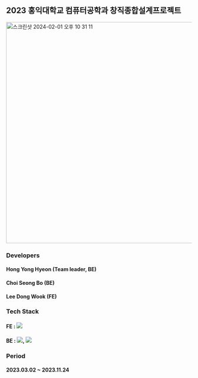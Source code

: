 ##  2023 홍익대학교 컴퓨터공학과 창직종합설계프로젝트
<img width="600" alt="스크린샷 2024-02-01 오후 10 31 11" src="https://github.com/GraudationProject2023/.github/assets/97590636/64cd6e7f-7dfc-4f07-82bf-639b3e607bad">




<h3>Developers</h3>
<h4>Hong Yong Hyeon (Team leader, BE)</h4>
<h4>Choi Seong Bo (BE)</h4>
<h4>Lee Dong Wook (FE)</h4>

<h3>Tech Stack</h3>
<h4>FE : <img src = "https://img.shields.io/badge/React-0066CC?style=flat-square&logo=React&logoColor=white"/></h4>
<h4>BE : <img src = "https://img.shields.io/badge/SpringBoot-66FF66?style=flat-square&logo=SpringBoot&logoColor=white"/>, <img src = "https://img.shields.io/badge/Postgresql-FF9999?style=flat-square&logo=Postgresql&logoColor=black"/></h4>

<h3>Period</h3>
<h4>2023.03.02 ~ 2023.11.24</h4>

<!--

**Here are some ideas to get you started:**

🙋‍♀️ A short introduction - what is your organization all about?
🌈 Contribution guidelines - how can the community get involved?
👩‍💻 Useful resources - where can the community find your docs? Is there anything else the community should know?
🍿 Fun facts - what does your team eat for breakfast?
🧙 Remember, you can do mighty things with the power of [Markdown](https://docs.github.com/github/writing-on-github/getting-started-with-writing-and-formatting-on-github/basic-writing-and-formatting-syntax)
-->
